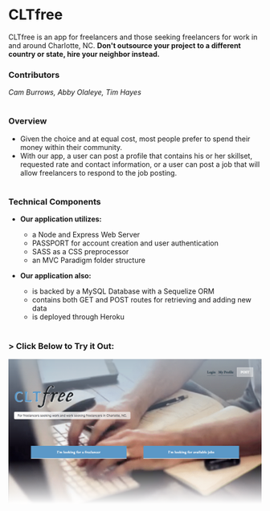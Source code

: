 # CLTfree

CLTfree is an app for freelancers and those seeking freelancers for work in and around Charlotte, NC. __Don't outsource your project to a different country or state, hire your neighbor instead.__

### Contributors
_Cam Burrows, Abby Olaleye, Tim Hayes_

#

### Overview
* Given the choice and at equal cost, most people prefer to spend their money within their community. 
* With our app, a user can post a profile that contains his or her skillset, requested rate and contact information, or a user can post a job that will allow freelancers to respond to the job posting.

#

### Technical Components

* __Our application utilizes:__
    * a Node and Express Web Server
    * PASSPORT for account creation and user authentication
    * SASS as a CSS preprocessor
    * an MVC Paradigm folder structure

* __Our application also:__
    * is backed by a MySQL Database with a Sequelize ORM
    * contains both GET and POST routes for retrieving and adding new data
    * is deployed through Heroku

#

### > __Click Below to Try it Out:__
[![clt-free](public/img/cltfree.png)](https://clt-free.herokuapp.com/)

<!-- 
                      /^--^\     /^--^\     /^--^\
                      \____/     \____/     \____/
                     /      \   /      \   /      \
                    |        | |        | |        |
                     \__  __/   \__  __/   \__  __/
|^|^|^|^|^|^|^|^|^|^|^|^\ \^|^|^|^/ /^|^|^|^|^\ \^|^|^|^|^|^|^|^|^|^|^|^|
| | | | | | | | | | | | |\ \| | |/ /| | | | | | \ \ | | | | | | | | | | |
########################/ /######\ \###########/ /#######################
| | | | | | | | | | | | \/| | | | \/| | | | | |\/ | | | | | | | | | | | |
|_|_|_|_|_|_|_|_|_|_|_|_|_|_|_|_|_|_|_|_|_|_|_|_|_|_|_|_|_|_|_|_|_|_|_|_| 
-->
